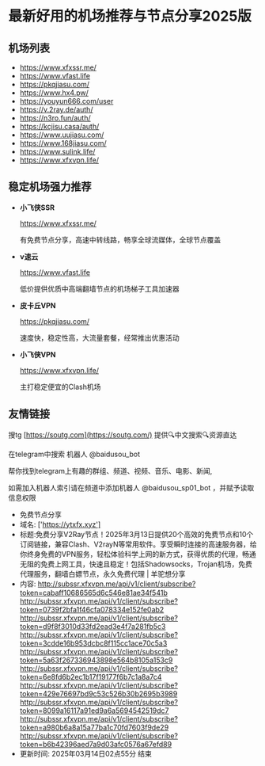 # 最新好用的机场推荐与节点分享2025版

## 机场列表
* https://www.xfxssr.me/
* https://www.vfast.life
* https://pkqjiasu.com/
* https://www.hx4.pw/ 
* https://youyun666.com/user
* https://v.2ray.de/auth/
* https://n3ro.fun/auth/
* https://kcjisu.casa/auth/
* https://www.uujiasu.com/
* https://www.168jiasu.com/
* https://www.sulink.life/
* https://www.xfxvpn.life/

## 稳定机场强力推荐

+ **小飞侠SSR**
  
   https://www.xfxssr.me/
   
   有免费节点分享，高速中转线路，畅享全球流媒体，全球节点覆盖
   
+ **v速云**
  
   https://www.vfast.life
   
   低价提供优质中高端翻墙节点的机场梯子工具加速器
   
+ **皮卡丘VPN**
  
   https://pkqjiasu.com/
   
   速度快，稳定性高，大流量套餐，经常推出优惠活动
   
+ **小飞侠VPN**
  
   https://www.xfxvpn.life/
   
   主打稳定便宜的Clash机场

## 友情链接

搜tg [https://soutg.com](https://soutg.com/) 提供🔍中文搜索🔍资源直达

在telegram中搜索 机器人 @baidusou_bot

帮你找到telegram上有趣的群组、频道、视频、音乐、电影、新闻,

如需加入机器人索引请在频道中添加机器人 @baidusou_sp01_bot ，并赋予读取信息权限

- 免费节点分享 
- 域名: ['https://ytxfx.xyz'] 
- 标题:免费分享V2Ray节点！2025年3月13日提供20个高效的免费节点和10个订阅链接，兼容Clash、V2rayN等常用软件。享受瞬时连接的高速服务器，给你终身免费的VPN服务，轻松体验科学上网的新方式，获得优质的代理，畅通无阻的免费上网工具，快速且稳定！包括Shadowsocks，Trojan机场，免费代理服务，翻墙白嫖节点，永久免费代理  |  羊驼想分享 
- 内容: 
http://subssr.xfxvpn.me/api/v1/client/subscribe?token=cabaff10686565d6c546e81ae34f541b
http://subssr.xfxvpn.me/api/v1/client/subscribe?token=0739f2bfa1f46cfa078334e152fe0ab2
http://subssr.xfxvpn.me/api/v1/client/subscribe?token=d9f8f3010d33fd2ead3e4f7a281fb5c3
http://subssr.xfxvpn.me/api/v1/client/subscribe?token=3cdde16b953dcbc8f115cc1ace70c5a3
http://subssr.xfxvpn.me/api/v1/client/subscribe?token=5a63f267336943898e564b8105a153c9
http://subssr.xfxvpn.me/api/v1/client/subscribe?token=6e8fd6b2ec1b17f19177f6b7c1a8a7c4
http://subssr.xfxvpn.me/api/v1/client/subscribe?token=429e76697bd9c53c526b30b2695b3989
http://subssr.xfxvpn.me/api/v1/client/subscribe?token=8099a16117a91ed9a6a5694542519dc7
http://subssr.xfxvpn.me/api/v1/client/subscribe?token=a980b6a8a15a77ba1c70fd7603f9de29
http://subssr.xfxvpn.me/api/v1/client/subscribe?token=b6b42396aed7a9d03afc0576a67efd89 
- 更新时间: 2025年03月14日02点55分 
结束
